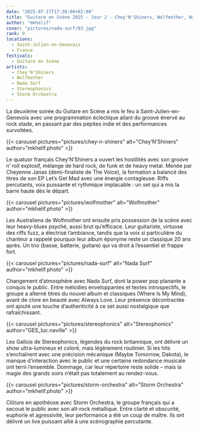 ```yaml
---
date: "2025-07-17T17:30:00+02:00"
title: "Guitare en Scène 2025 - Jour 2 - Chey'N'Shiners, Wolfmother, Nada Surf, Stereophonics, Storm Orchestra"
author: "mkhelif"
cover: "pictures/nada-surf/03.jpg"
rank: 9
locations:
  - Saint-Julien-en-Genevois
  - France
festivals:
  - Guitare en Scène
artists:
  - Chey'N'Shiners
  - Wolfmother
  - Nada Surf
  - Stereophonics
  - Storm Orchestra
---
```


La deuxième soirée du Guitare en Scène a mis le feu à Saint-Julien-en-Genevois avec une programmation éclectique allant
du groove énervé au rock stade, en passant par des pépites indie et des performances survoltées.


{{< carousel pictures="pictures/chey-n-shiners" alt="Chey’N’Shiners" author="mkhelif.photo" >}}

Le quatuor français Chey’N’Shiners a ouvert les hostilités avec son groove n’ roll explosif, mélange de hard rock, de
funk et de heavy metal. Menée par Cheyenne Janas (demi-finaliste de The Voice), la formation a balancé des titres de son
EP Let’s Get Mad avec une énergie contagieuse. Riffs percutants, voix puissante et rythmique implacable : un set qui a
mis la barre haute dès le départ.


{{< carousel pictures="pictures/wolfmother" alt="Wolfmother" author="mkhelif.photo" >}}

Les Australiens de Wolfmother ont ensuite pris possession de la scène avec leur heavy-blues psyché, aussi brut
qu’efficace. Leur guitariste, virtuose des riffs fuzz, a électrisé l’ambiance, tandis que la voix si particulière du
chanteur a rappelé pourquoi leur album éponyme reste un classique 20 ans après. Un trio (basse, batterie, guitare) qui
va droit à l’essentiel et frappe fort.


{{< carousel pictures="pictures/nada-surf" alt="Nada Surf" author="mkhelif.photo" >}}

Changement d’atmosphère avec Nada Surf, dont la power pop planante a conquis le public. Entre mélodies enveloppantes et
textes introspectifs, le groupe a alterné titres du nouvel album et classiques (Where Is My Mind), avant de clore en
beauté avec Always Love. Leur présence décontractée ont ajouté une touche d’authenticité à ce set aussi nostalgique que
rafraîchissant.


{{< carousel pictures="pictures/stereophonics" alt="Stereophonics" author="GES_luc.naville" >}}

Les Gallois de Stereophonics, légendes du rock britannique, ont délivré un show ultra-lumineux et coloré, mais
légèrement routinier. Si les hits s’enchaînent avec une précision mécanique (Maybe Tomorrow, Dakota), le manque
d’interaction avec le public et une certaine redondance musicale ont terni l’ensemble. Dommage, car leur répertoire
reste solide – mais la magie des grands soirs n’était pas totalement au rendez-vous.


{{< carousel pictures="pictures/storm-orchestra" alt="Storm Orchestra" author="mkhelif.photo" >}}

Clôture en apothéose avec Storm Orchestra, le groupe français qui a secoué le public avec son alt-rock métallique. Entre
clarté et obscurité, euphorie et agressivité, leur performance a été un coup de maître. Ils ont délivré un live puissant
allié à une scénographie percutante.
